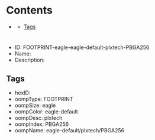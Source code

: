 



Contents
========

* [](#)
	* [Tags](#tags)

# 

- ID: FOOTPRINT-eagle-eagle-default-plxtech-PBGA256
- Name: 
- Description: 

## Tags

- hexID: 
- oompType: FOOTPRINT
- oompSize: eagle
- oompColor: eagle-default
- oompDesc: plxtech
- oompIndex: PBGA256
- oompName: eagle-default/plxtech/PBGA256
